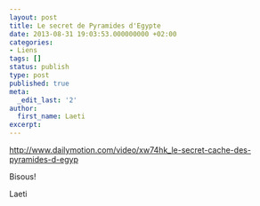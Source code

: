 ```yaml
---
layout: post
title: Le secret de Pyramides d'Egypte
date: 2013-08-31 19:03:53.000000000 +02:00
categories:
- Liens
tags: []
status: publish
type: post
published: true
meta:
  _edit_last: '2'
author:
  first_name: Laeti
excerpt:
---
```

<p><a href="http://www.dailymotion.com/video/xw74hk_le-secret-cache-des-pyramides-d-egyp">http://www.dailymotion.com/video/xw74hk_le-secret-cache-des-pyramides-d-egyp</a></p>
<p>Bisous!</p>
<p>Laeti</p>
